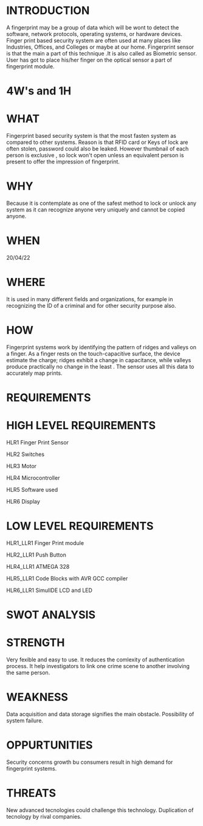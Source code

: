 # INTRODUCTION

A fingerprint may be a group of data which will be wont to detect the software, network protocols, operating systems, or hardware devices. Finger print based security system are often used at many places like Industries, Offices, and Colleges or maybe at our home. Fingerprint sensor is that the main a part of this technique .It is also called as Biometric sensor. User has got to place his/her finger on the optical sensor a part of fingerprint module.


# 4W's and 1H


# WHAT


Fingerprint based security system is that the most fasten system as compared to other systems. Reason is that RFID card or Keys of lock are often stolen, password could also be leaked. However thumbnail of each person is exclusive , so lock won't open unless an equivalent person is present to offer the impression of fingerprint.

# WHY


Because it is contemplate as one of the safest method to lock or unlock any system as it can recognize anyone very uniquely and cannot be copied anyone.

# WHEN


20/04/22

# WHERE

It is used in many different fields and organizations, for example in recognizing the ID of a criminal and for other security purpose also.

# HOW
Fingerprint systems work by identifying the pattern of ridges and valleys on a finger. As a finger rests on the touch-capacitive surface, the device estimate the charge; ridges exhibit a change in capacitance, while valleys produce practically no change in the least . The sensor uses all this data to accurately map prints.

# REQUIREMENTS

# HIGH LEVEL REQUIREMENTS

HLR1	Finger Print Sensor

HLR2	Switches

HLR3	Motor

HLR4	Microcontroller

HLR5	Software used

HLR6	Display

# LOW LEVEL REQUIREMENTS

HLR1_LLR1	Finger Print module

HLR2_LLR1	Push Button

HLR4_LLR1	ATMEGA 328

HLR5_LLR1	Code Blocks with AVR GCC compiler

HLR6_LLR1	SimulIDE LCD and LED

# SWOT ANALYSIS

# STRENGTH
Very fexible and easy to use.
It reduces the comlexity of authentication process.
It help investigators to link one crime scene to another involving the same person.

# WEAKNESS
Data acquisition and data storage signifies the main obstacle.
Possibility of system failure.

# OPPURTUNITIES
Security concerns growth bu consumers result in high demand for fingerprint systems.

# THREATS
New advanced tecnologies could challenge this technology.
Duplication of tecnology by rival companies.



















